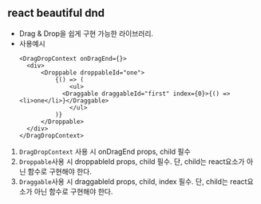 ## react beautiful dnd

- Drag & Drop을 쉽게 구현 가능한 라이브러리.
- 사용예시
  ```
  <DragDropContext onDragEnd={}>
    <div>
        <Droppable droppableId="one">
            {() => (
                <ul>
              <Draggable draggableId="first" index={0}>{() => <li>one</li>}</Draggable>
                </ul>
            )}
        </Droppable>
    </div>
  </DragDropContext>
  ```

1. `DragDropContext` 사용 시 onDragEnd props, child 필수
2. `Droppable`사용 시 droppableId props, child 필수.
   단, child는 react요소가 아닌 함수로 구현해야 한다.
3. `Draggable`사용 시 draggableId props, child, index 필수.
   단, child는 react요소가 아닌 함수로 구현해야 한다.
